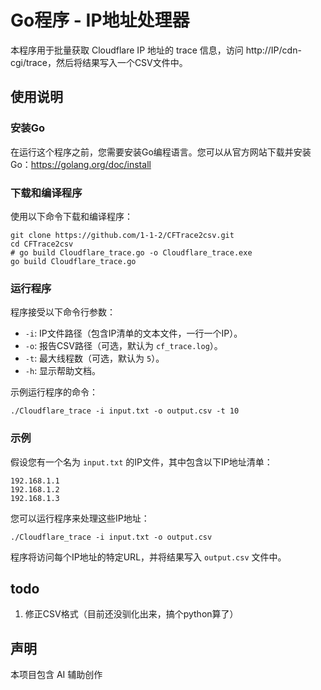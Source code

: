 # Go程序 - IP地址处理器

本程序用于批量获取 Cloudflare IP 地址的 trace 信息，访问 http://IP/cdn-cgi/trace，然后将结果写入一个CSV文件中。

## 使用说明

### 安装Go

在运行这个程序之前，您需要安装Go编程语言。您可以从官方网站下载并安装Go：https://golang.org/doc/install

### 下载和编译程序

使用以下命令下载和编译程序：

```shell
git clone https://github.com/1-1-2/CFTrace2csv.git
cd CFTrace2csv
# go build Cloudflare_trace.go -o Cloudflare_trace.exe
go build Cloudflare_trace.go
```

### 运行程序

程序接受以下命令行参数：

- `-i`: IP文件路径（包含IP清单的文本文件，一行一个IP）。
- `-o`: 报告CSV路径（可选，默认为 `cf_trace.log`）。
- `-t`: 最大线程数（可选，默认为 `5`）。
- `-h`: 显示帮助文档。

示例运行程序的命令：

```shell
./Cloudflare_trace -i input.txt -o output.csv -t 10
```

### 示例

假设您有一个名为 `input.txt` 的IP文件，其中包含以下IP地址清单：

```
192.168.1.1
192.168.1.2
192.168.1.3
```

您可以运行程序来处理这些IP地址：

```shell
./Cloudflare_trace -i input.txt -o output.csv
```

程序将访问每个IP地址的特定URL，并将结果写入 `output.csv` 文件中。

## todo

1. 修正CSV格式（目前还没驯化出来，搞个python算了）



## 声明

本项目包含 AI 辅助创作

